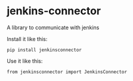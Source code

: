 jenkins-connector
=================

A library to communicate with jenkins


Install it like this:

    pip install jenkinsconnector


Use it like this:

    from jenkinsconnector import JenkinsConnector

